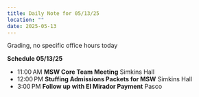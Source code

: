 ```yaml
---
title: Daily Note for 05/13/25
location: ""
date: 2025-05-13
---
```

Grading, no specific office hours today

**Schedule 05/13/25**
- 11:00 AM **MSW Core Team Meeting** Simkins Hall
- 12:00 PM **Stuffing Admissions Packets for MSW** Simkins Hall
- 3:00 PM **Follow up with El Mirador Payment** Pasco